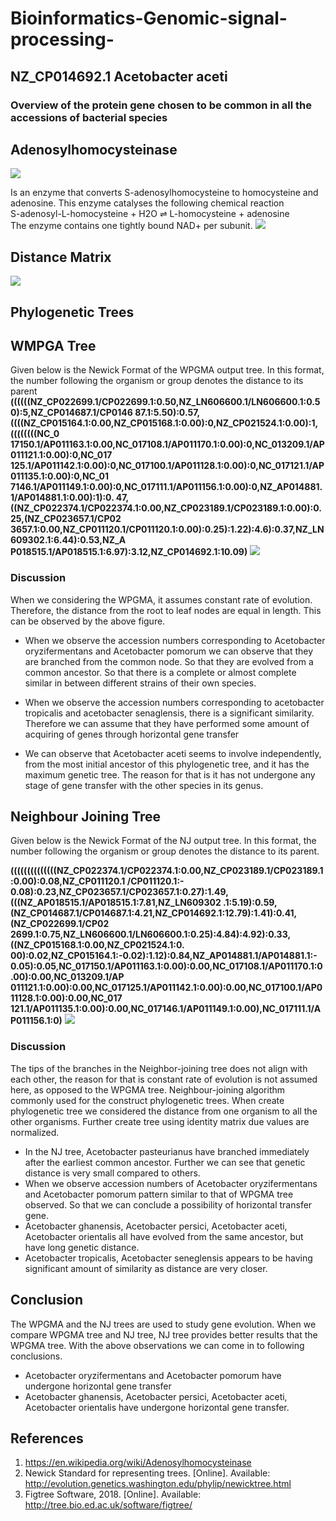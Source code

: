# Bioinformatics-Genomic-signal-processing-
##  NZ_CP014692.1 Acetobacter aceti
### Overview of the protein gene chosen to be common in all the accessions of bacterial species
## Adenosylhomocysteinase
![](Images/diagram.PNG)

Is an enzyme that converts S-adenosylhomocysteine to homocysteine and adenosine. This enzyme catalyses the
following chemical reaction<br/>
S-adenosyl-L-homocysteine + H2O ⇌ L-homocysteine + adenosine<br/>
The enzyme contains one tightly bound NAD+ per subunit.
![](Images/sequence%20alignment.PNG)
## Distance Matrix
![](Images/distance%20matrix.PNG)
## Phylogenetic Trees
## WMPGA Tree
Given below is the Newick Format of the WPGMA output tree. In this format, the number following the organism or
group denotes the distance to its parent<br/>
**((((((NZ_CP022699.1/CP022699.1:0.50,NZ_LN606600.1/LN606600.1:0.50):5,NZ_CP014687.1/CP0146
87.1:5.50):0.57,((((NZ_CP015164.1:0.00,NZ_CP015168.1:0.00):0,NZ_CP021524.1:0.00):1,((((((((NC_0
17150.1/AP011163.1:0.00,NC_017108.1/AP011170.1:0.00):0,NC_013209.1/AP011121.1:0.00):0,NC_017
125.1/AP011142.1:0.00):0,NC_017100.1/AP011128.1:0.00):0,NC_017121.1/AP011135.1:0.00):0,NC_01
7146.1/AP011149.1:0.00):0,NC_017111.1/AP011156.1:0.00):0,NZ_AP014881.1/AP014881.1:0.00):1):0.
47,((NZ_CP022374.1/CP022374.1:0.00,NZ_CP023189.1/CP023189.1:0.00):0.25,(NZ_CP023657.1/CP02
3657.1:0.00,NZ_CP011120.1/CP011120.1:0.00):0.25):1.22):4.6):0.37,NZ_LN609302.1:6.44):0.53,NZ_A
P018515.1/AP018515.1:6.97):3.12,NZ_CP014692.1:10.09)**
![](Images/wpgma%20tree.PNG)
### Discussion

When we considering the WPGMA, it assumes constant rate of evolution. Therefore, the distance from the root to leaf
nodes are equal in length. This can be observed by the above figure.

- When we observe the accession numbers corresponding to Acetobacter oryzifermentans and Acetobacter
pomorum we can observe that they are branched from the common node. So that they are evolved from a
common ancestor. So that there is a complete or almost complete similar in between different strains of their
own species.

- When we observe the accession numbers corresponding to acetobacter tropicalis and acetobacter senaglensis,
there is a significant similarity. Therefore we can assume that they have performed some amount of acquiring
of genes through horizontal gene transfer

- We can observe that Acetobacter aceti seems to involve independently, from the most initial ancestor of this
phylogenetic tree, and it has the maximum genetic tree. The reason for that is it has not undergone any stage of
gene transfer with the other species in its genus. 

## Neighbour Joining Tree
Given below is the Newick Format of the NJ output tree. In this format, the number following the organism or group
denotes the distance to its parent.<br/>

**((((((((((((((NZ_CP022374.1/CP022374.1:0.00,NZ_CP023189.1/CP023189.1:0.00):0.08,NZ_CP011120.1
/CP011120.1:-
0.08):0.23,NZ_CP023657.1/CP023657.1:0.27):1.49,(((NZ_AP018515.1/AP018515.1:7.81,NZ_LN609302
.1:5.19):0.59,(NZ_CP014687.1/CP014687.1:4.21,NZ_CP014692.1:12.79):1.41):0.41,(NZ_CP022699.1/CP02
2699.1:0.75,NZ_LN606600.1/LN606600.1:0.25):4.84):4.92):0.33,((NZ_CP015168.1:0.00,NZ_CP021524.1:0.
00):0.02,NZ_CP015164.1:-0.02):1.12):0.84,NZ_AP014881.1/AP014881.1:-
0.05):0.05,NC_017150.1/AP011163.1:0.00):0.00,NC_017108.1/AP011170.1:0.00):0.00,NC_013209.1/AP
011121.1:0.00):0.00,NC_017125.1/AP011142.1:0.00):0.00,NC_017100.1/AP011128.1:0.00):0.00,NC_017
121.1/AP011135.1:0.00):0.00,NC_017146.1/AP011149.1:0.00),NC_017111.1/AP011156.1:0)**
![](Images/nj%20tree.PNG)
### Discussion

The tips of the branches in the Neighbor-joining tree does not align with each other, the reason for that is constant rate
of evolution is not assumed here, as opposed to the WPGMA tree. Neighbour-joining algorithm commonly used for the
construct phylogenetic trees. When create phylogenetic tree we considered the distance from one organism to all the
other organisms. Further create tree using identity matrix due values are normalized.

- In the NJ tree, Acetobacter pasteurianus have branched immediately after the earliest common ancestor. Further
we can see that genetic distance is very small compared to others.
- When we observe accession numbers of Acetobacter oryzifermentans and Acetobacter pomorum pattern
similar to that of WPGMA tree observed. So that we can conclude a possibility of horizontal transfer gene.
- Acetobacter ghanensis, Acetobacter persici, Acetobacter aceti, Acetobacter orientalis all have evolved from
the same ancestor, but have long genetic distance.
- Acetobacter tropicalis, Acetobacter seneglensis appears to be having significant amount of similarity as
distance are very closer.

## Conclusion

The WPGMA and the NJ trees are used to study gene evolution. When we compare WPGMA tree and NJ tree, NJ tree
provides better results that the WPGMA tree. With the above observations we can come in to following conclusions.

- Acetobacter oryzifermentans and Acetobacter pomorum have undergone horizontal gene transfer
- Acetobacter ghanensis, Acetobacter persici, Acetobacter aceti, Acetobacter orientalis have undergone
horizontal gene transfer.

## References

1. https://en.wikipedia.org/wiki/Adenosylhomocysteinase
2. Newick Standard for representing trees. [Online]. Available:
http://evolution.genetics.washington.edu/phylip/newicktree.html
3. Figtree Software, 2018. [Online]. Available: http://tree.bio.ed.ac.uk/software/figtree/
